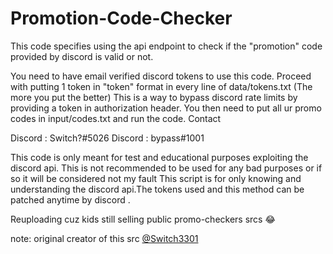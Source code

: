 # Promotion-Code-Checker

This code specifies using the api endpoint to check if the "promotion" code provided by discord is valid or not.

You need to have email verified discord tokens to use this code. Proceed with putting 1 token in "token" format in every line of data/tokens.txt (The more you put the better) This is a way to bypass discord rate limits by providing a token in authorization header. You then need to put all ur promo codes in input/codes.txt and run the code.
Contact

Discord : Switch?#5026
Discord : bypass#1001

This code is only meant for test and educational purposes exploiting the discord api. This is not recommended to be used for any bad purposes or if so it will be considered not my fault This script is for only knowing and understanding the discord api.The tokens used and this method can be patched anytime by discord .

Reuploading cuz kids still selling public promo-checkers srcs 😂

note: original creator of this src [@Switch3301](https://github.com/Switch3301)
